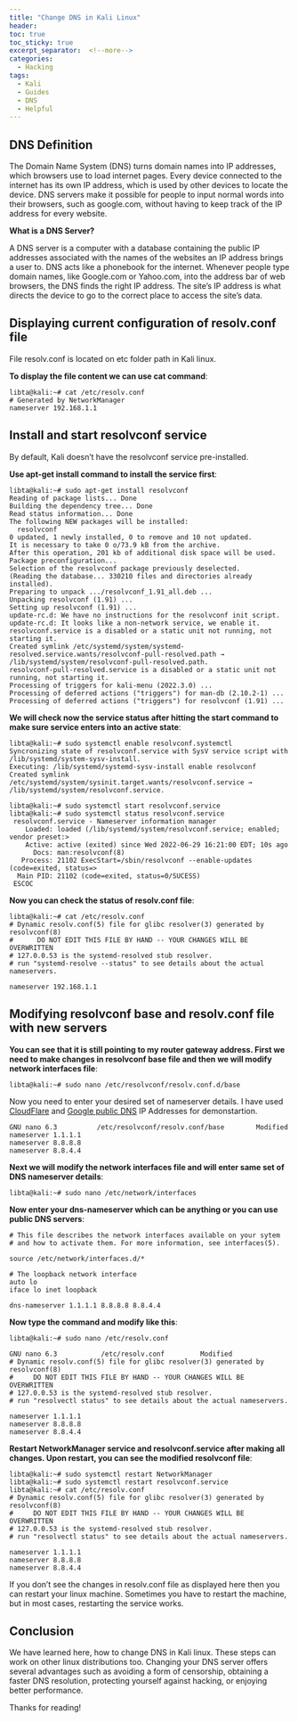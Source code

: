 ```yaml
---
title: "Change DNS in Kali Linux"
header:
toc: true
toc_sticky: true
excerpt_separator:  <!--more-->
categories:
  - Hacking
tags:
  - Kali
  - Guides
  - DNS
  - Helpful
---
```


<!--more-->

## DNS Definition

The Domain Name System (DNS) turns domain names into IP addresses, which browsers use to load internet pages. Every device connected to the internet has its own IP address, which is used by other devices to locate the device. DNS servers make it possible for people to input normal words into their browsers, such as google.com, without having to keep track of the IP address for every website.

**What is a DNS Server?**

A DNS server is a computer with a database containing the public IP addresses associated with the names of the websites an IP address brings a user to. DNS acts like a phonebook for the internet. Whenever people type domain names, like Google.com or Yahoo.com, into the address bar of web browsers, the DNS finds the right IP address. The site’s IP address is what directs the device to go to the correct place to access the site’s data.

## Displaying current configuration of resolv.conf file

File resolv.conf is located on etc folder path in Kali linux.

**To display the file content we can use cat command**:
```text
libta@kali:~# cat /etc/resolv.conf
# Generated by NetworkManager
nameserver 192.168.1.1
```

## Install and start resolvconf service

By default, Kali doesn’t have the resolvconf service pre-installed.

**Use apt-get install command to install the service first**:
```text
libta@kali:~# sudo apt-get install resolvconf
Reading of package lists... Done
Building the dependency tree... Done
Read status information... Done      
The following NEW packages will be installed:
  resolvconf
0 updated, 1 newly installed, 0 to remove and 10 not updated.
It is necessary to take 0 o/73.9 kB from the archive.
After this operation, 201 kb of additional disk space will be used.
Package preconfiguration...
Selection of the resolvconf package previously deselected.
(Reading the database... 330210 files and directories already installed).
Preparing to unpack .../resolvconf_1.91_all.deb ...
Unpacking resolvconf (1.91) ...
Setting up resolvconf (1.91) ...
update-rc.d: We have no instructions for the resolvconf init script.
update-rc.d: It looks like a non-network service, we enable it.
resolvconf.service is a disabled or a static unit not running, not starting it.
Created symlink /etc/systemd/system/systemd-resolved.service.wants/resolvconf-pull-resolved.path → /lib/systemd/system/resolvconf-pull-resolved.path.
resolvconf-pull-resolved.service is a disabled or a static unit not running, not starting it.
Processing of triggers for kali-menu (2022.3.0) ...
Processing of deferred actions ("triggers") for man-db (2.10.2-1) ...                                                                                                   
Processing of deferred actions ("triggers") for resolvconf (1.91) ...
```

**We will check now the service status after hitting the start command to make sure service enters into an active state**:
```text
libta@kali:~# sudo systemctl enable resolvconf.systemctl
Syncronizing state of resolvconf.service with SysV service script with /lib/systemd/system-sysv-install.
Executing: /lib/systemd/systemd-sysv-install enable resolvconf
Created symlink /etc/systemd/system/sysinit.target.wants/resolvconf.service → /lib/systemd/system/resolvconf.service.
```
```text
libta@kali:~# sudo systemctl start resolvconf.service
libta@kali:~# sudo systemctl status resolvconf.service
 resolvconf.service - Nameserver information manager
    Loaded: loaded (/lib/systemd/system/resolvconf.service; enabled; vendor preset:>
    Active: active (exited) since Wed 2022-06-29 16:21:00 EDT; 10s ago
      Docs: man:resolvconf(8)
   Process: 21102 ExecStart=/sbin/resolvconf --enable-updates (code=exited, status=>
  Main PID: 21102 (code=exited, status=0/SUCESS)
 ESCOC
```
**Now you can check the status of resolv.conf file**:
```text
libta@kali:~# cat /etc/resolv.conf
# Dynamic resolv.conf(5) file for glibc resolver(3) generated by resolvconf(8)
#      DO NOT EDIT THIS FILE BY HAND -- YOUR CHANGES WILL BE OVERWRITTEN
# 127.0.0.53 is the systemd-resolved stub resolver.
# run "systemd-resolve --status" to see details about the actual nameservers.

nameserver 192.168.1.1
```

## Modifying resolvconf base and resolv.conf file with new servers

**You can see that it is still pointing to my router gateway address. First we need to make changes in resolvconf base file and then we will modify network interfaces file**:
```text
libta@kali:~# sudo nano /etc/resolvconf/resolv.conf.d/base
```
Now you need to enter your desired set of nameserver details. I have used [CloudFlare](https://www.cloudflare.com/learning/dns/what-is-1.1.1.1/) and [Google public DNS](https://developers.google.com/speed/public-dns) IP Addresses for demonstartion.
```text
GNU nano 6.3          /etc/resolvconf/resolv.conf/base        Modified
nameserver 1.1.1.1
nameserver 8.8.8.8
nameserver 8.8.4.4
```
**Next we will modify the network interfaces file and will enter same set of DNS nameserver details**:
```text
libta@kali:~# sudo nano /etc/network/interfaces
```
**Now enter your dns-nameserver which can be anything or you can use public DNS servers**:
```text
# This file describes the network interfaces available on your sytem
# and how to activate them. For more information, see interfaces(5).

source /etc/network/interfaces.d/*

# The loopback network interface
auto lo
iface lo inet loopback

dns-nameserver 1.1.1.1 8.8.8.8 8.8.4.4
```
**Now type the command and modify like this**:
```text
libta@kali:~# sudo nano /etc/resolv.conf
```
```text
GNU nano 6.3           /etc/resolv.conf         Modified
# Dynamic resolv.conf(5) file for glibc resolver(3) generated by resolvconf(8)
#     DO NOT EDIT THIS FILE BY HAND -- YOUR CHANGES WILL BE OVERWRITTEN
# 127.0.0.53 is the systemd-resolved stub resolver.
# run "resolvectl status" to see details about the actual nameservers.

nameserver 1.1.1.1
nameserver 8.8.8.8
nameserver 8.8.4.4
```
**Restart NetworkManager service and resolvconf.service after making all changes.
Upon restart, you can see the modified resolvconf file**:
```text
libta@kali:~# sudo systemctl restart NetworkManager
libta@kali:~# sudo systemctl restart resolvconf.service
libta@kali:~# cat /etc/resolv.conf
# Dynamic resolv.conf(5) file for glibc resolver(3) generated by resolvconf(8)
#     DO NOT EDIT THIS FILE BY HAND -- YOUR CHANGES WILL BE OVERWRITTEN
# 127.0.0.53 is the systemd-resolved stub resolver.
# run "resolvectl status" to see details about the actual nameservers.

nameserver 1.1.1.1
nameserver 8.8.8.8
nameserver 8.8.4.4
```
If you don’t see the changes in resolv.conf file as displayed here then you can restart your linux machine. Sometimes you have to restart the machine, but in most cases, restarting the service works.

## Conclusion

We have learned here, how to change DNS in Kali linux. These steps can work on other linux distributions too. Changing your DNS server offers several advantages such as avoiding a form of censorship, obtaining a faster DNS resolution, protecting yourself against hacking, or enjoying better performance.

Thanks for reading!
